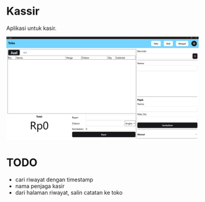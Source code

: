 # Kassir

Aplikasi untuk kasir.

![beranda](images/beranda.png)


# TODO

- cari riwayat dengan timestamp
- nama penjaga kasir
- dari halaman riwayat, salin catatan ke toko

